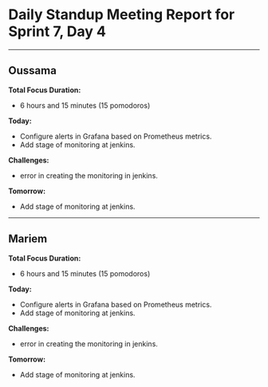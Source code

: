 # Daily Standup Meeting Report for Sprint 7, Day 4

---

## Oussama

**Total Focus Duration:**

- 6 hours and 15 minutes (15 pomodoros)

**Today:**

- Configure alerts in Grafana based on Prometheus metrics.
- Add stage of monitoring at jenkins.

**Challenges:**

- error in creating the monitoring in jenkins.

**Tomorrow:**

- Add stage of monitoring at jenkins.

---

## Mariem

**Total Focus Duration:**

- 6 hours and 15 minutes (15 pomodoros)

**Today:**

- Configure alerts in Grafana based on Prometheus metrics.
- Add stage of monitoring at jenkins.

**Challenges:**

- error in creating the monitoring in jenkins.

**Tomorrow:**

- Add stage of monitoring at jenkins.
